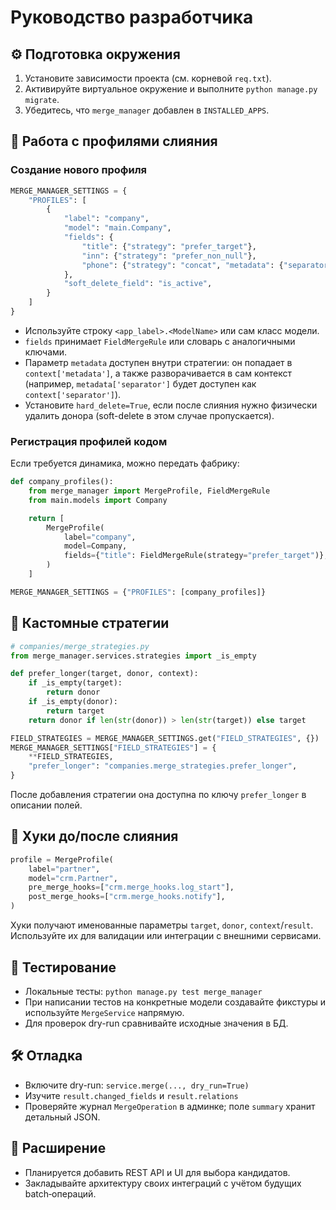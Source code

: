 # Руководство разработчика

## ⚙️ Подготовка окружения
1. Установите зависимости проекта (см. корневой `req.txt`).
2. Активируйте виртуальное окружение и выполните `python manage.py migrate`.
3. Убедитесь, что `merge_manager` добавлен в `INSTALLED_APPS`.

## 🧩 Работа с профилями слияния
### Создание нового профиля
```python
MERGE_MANAGER_SETTINGS = {
    "PROFILES": [
        {
            "label": "company",
            "model": "main.Company",
            "fields": {
                "title": {"strategy": "prefer_target"},
                "inn": {"strategy": "prefer_non_null"},
                "phone": {"strategy": "concat", "metadata": {"separator": " / "}},
            },
            "soft_delete_field": "is_active",
        }
    ]
}
```
- Используйте строку `<app_label>.<ModelName>` или сам класс модели.
- `fields` принимает `FieldMergeRule` или словарь с аналогичными ключами.
- Параметр `metadata` доступен внутри стратегии: он попадает в `context['metadata']`, а также разворачивается в сам контекст (например, `metadata['separator']` будет доступен как `context['separator']`).
- Установите `hard_delete=True`, если после слияния нужно физически удалить донора (soft-delete в этом случае пропускается).

### Регистрация профилей кодом
Если требуется динамика, можно передать фабрику:
```python
def company_profiles():
    from merge_manager import MergeProfile, FieldMergeRule
    from main.models import Company

    return [
        MergeProfile(
            label="company",
            model=Company,
            fields={"title": FieldMergeRule(strategy="prefer_target")},
        )
    ]

MERGE_MANAGER_SETTINGS = {"PROFILES": [company_profiles]}
```

## 🧠 Кастомные стратегии
```python
# companies/merge_strategies.py
from merge_manager.services.strategies import _is_empty

def prefer_longer(target, donor, context):
    if _is_empty(target):
        return donor
    if _is_empty(donor):
        return target
    return donor if len(str(donor)) > len(str(target)) else target

FIELD_STRATEGIES = MERGE_MANAGER_SETTINGS.get("FIELD_STRATEGIES", {})
MERGE_MANAGER_SETTINGS["FIELD_STRATEGIES"] = {
    **FIELD_STRATEGIES,
    "prefer_longer": "companies.merge_strategies.prefer_longer",
}
```
После добавления стратегии она доступна по ключу `prefer_longer` в описании полей.

## 🔁 Хуки до/после слияния
```python
profile = MergeProfile(
    label="partner",
    model="crm.Partner",
    pre_merge_hooks=["crm.merge_hooks.log_start"],
    post_merge_hooks=["crm.merge_hooks.notify"],
)
```
Хуки получают именованные параметры `target`, `donor`, `context`/`result`. Используйте их для валидации или интеграции с внешними сервисами.

## 🧪 Тестирование
- Локальные тесты: `python manage.py test merge_manager`
- При написании тестов на конкретные модели создавайте фикстуры и используйте `MergeService` напрямую.
- Для проверок dry-run сравнивайте исходные значения в БД.

## 🛠️ Отладка
- Включите dry-run: `service.merge(..., dry_run=True)`
- Изучите `result.changed_fields` и `result.relations`
- Проверяйте журнал `MergeOperation` в админке; поле `summary` хранит детальный JSON.

## 🔮 Расширение
- Планируется добавить REST API и UI для выбора кандидатов.
- Закладывайте архитектуру своих интеграций с учётом будущих batch‑операций.
